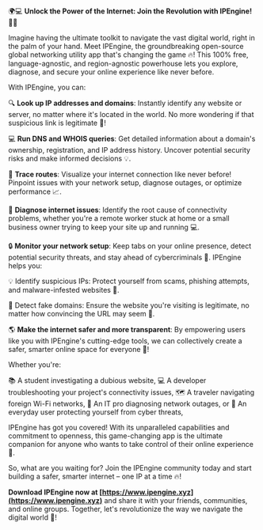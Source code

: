 🌍💻 **Unlock the Power of the Internet: Join the Revolution with IPEngine!** 📡💥

Imagine having the ultimate toolkit to navigate the vast digital world, right in the palm of your hand. Meet IPEngine, the groundbreaking open-source global networking utility app that's changing the game 🔥! This 100% free, language-agnostic, and region-agnostic powerhouse lets you explore, diagnose, and secure your online experience like never before.

With IPEngine, you can:

🔍 **Look up IP addresses and domains**: Instantly identify any website or server, no matter where it's located in the world. No more wondering if that suspicious link is legitimate 🤔!

💻 **Run DNS and WHOIS queries**: Get detailed information about a domain's ownership, registration, and IP address history. Uncover potential security risks and make informed decisions 💡.

🚀 **Trace routes**: Visualize your internet connection like never before! Pinpoint issues with your network setup, diagnose outages, or optimize performance 📈.

💪 **Diagnose internet issues**: Identify the root cause of connectivity problems, whether you're a remote worker stuck at home or a small business owner trying to keep your site up and running 💻.

🔒 **Monitor your network setup**: Keep tabs on your online presence, detect potential security threats, and stay ahead of cybercriminals 🚨. IPEngine helps you:

💡 Identify suspicious IPs: Protect yourself from scams, phishing attempts, and malware-infested websites 🔫.

💯 Detect fake domains: Ensure the website you're visiting is legitimate, no matter how convincing the URL may seem 👀.

🌎 **Make the internet safer and more transparent**: By empowering users like you with IPEngine's cutting-edge tools, we can collectively create a safer, smarter online space for everyone 🌈!

Whether you're:

📚 A student investigating a dubious website,
💻 A developer troubleshooting your project's connectivity issues,
🗺️ A traveler navigating foreign Wi-Fi networks,
💼 An IT pro diagnosing network outages, or
🏡 An everyday user protecting yourself from cyber threats,

IPEngine has got you covered! With its unparalleled capabilities and commitment to openness, this game-changing app is the ultimate companion for anyone who wants to take control of their online experience 🚀.

So, what are you waiting for? Join the IPEngine community today and start building a safer, smarter internet – one IP at a time 🔥!

**Download IPEngine now at [https://www.ipengine.xyz](https://www.ipengine.xyz)** and share it with your friends, communities, and online groups. Together, let's revolutionize the way we navigate the digital world 🌟!